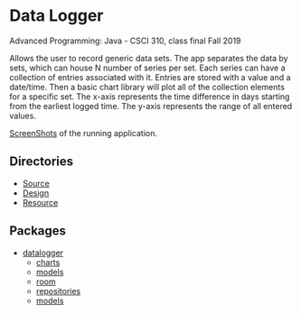 # Data Logger

Advanced Programming: Java - CSCI 310, class final Fall 2019

Allows the user to record generic data sets. The app separates the data by sets, which can house N number of series per set. Each series can have a collection of entries associated with it. Entries are stored with a value and a date/time. Then a basic chart library will plot all of the collection elements for a specific set. The x-axis represents the time difference in days starting from the earliest logged time. The y-axis represents the range of all entered values.  

[ScreenShots](design/README.md) of the running application.

## Directories

* [Source](https://github.com/CharlesCarley/datalogger/blob/master/app/src/main/java/com/github/charlescarley/datalogger)
* [Design](https://github.com/CharlesCarley/datalogger/blob/master/design)
* [Resource](https://github.com/CharlesCarley/datalogger/blob/master/app/src/main/res)

## Packages

* [datalogger](https://github.com/CharlesCarley/datalogger/blob/master/app/src/main/java/com/github/charlescarley/datalogger)
  * [charts](https://github.com/CharlesCarley/datalogger/blob/master/app/src/main/java/com/github/charlescarley/datalogger/charts)
  * [models](https://github.com/CharlesCarley/datalogger/blob/master/app/src/main/java/com/github/charlescarley/datalogger/models)
  * [room](https://github.com/CharlesCarley/datalogger/blob/master/app/src/main/java/com/github/charlescarley/datalogger/room)
  * [repositories](https://github.com/CharlesCarley/datalogger/blob/master/app/src/main/java/com/github/charlescarley/datalogger/repositories)
  * [models](https://github.com/CharlesCarley/datalogger/blob/master/app/src/main/java/com/github/charlescarley/datalogger/models)
